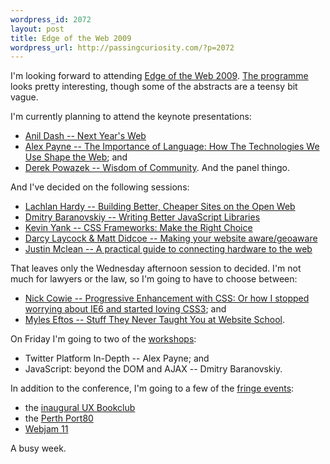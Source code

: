 ```yaml
--- 
wordpress_id: 2072
layout: post
title: Edge of the Web 2009
wordpress_url: http://passingcuriosity.com/?p=2072
---
```


I'm looking forward to attending [Edge of the Web 2009][1]. [The
programme](http://www.edgeoftheweb.org.au/program/) looks pretty
interesting, though some of the abstracts are a teensy bit vague. 

I'm currently planning to attend the keynote presentations:

* [Anil Dash --  Next Year's Web][9]
* [Alex Payne -- The Importance of Language: How The Technologies We
  Use Shape the Web][8]; and 
* [Derek Powazek -- Wisdom of Community][7]. And the panel thingo.

And I've decided on the following sessions:

* [Lachlan Hardy -- Building Better, Cheaper Sites on the Open Web][2]
* [Dmitry Baranovskiy -- Writing Better JavaScript Libraries][3]
* [Kevin Yank -- CSS Frameworks: Make the Right Choice][4]
* [Darcy Laycock & Matt Didcoe -- Making your website aware/geoaware][5]
* [Justin Mclean -- A practical guide to connecting hardware to the web][6]

That leaves only the Wednesday afternoon session to decided. I'm not much for lawyers or the law, so I'm going to have to choose between:

* [Nick Cowie -- Progressive Enhancement with CSS: Or how I stopped worrying about IE6 and started loving CSS3][10]; and
* [Myles Eftos -- Stuff They Never Taught You at Website School][11].

On Friday I'm going to two of the [workshops](http://www.edgeoftheweb.org.au/workshops/):

* Twitter Platform In-Depth -- Alex Payne; and
* JavaScript: beyond the DOM and AJAX -- Dmitry Baranovskiy.

In addition to the conference, I'm going to a few of the [fringe
events](http://www.edgeoftheweb.org.au/fringe-events/):

* the [inaugural UX Bookclub](http://forums.port80.asn.au/showthread.php?t=13483)
* the [Perth Port80](http://www.port80.asn.au/)
* [Webjam 11](http://webjam.com.au/webjam11)

A busy week.

[1]: http://www.edgeoftheweb.org.au/
[2]: http://www.edgeoftheweb.org.au/program/lachlan-hardy-building-better-cheaper-sites-on-the-open-web/
[3]: http://www.edgeoftheweb.org.au/program/dmitry-baranovskiy-writing-better-javascript-libraries/
[4]: http://www.edgeoftheweb.org.au/program/kevin-yank/
[5]: http://www.edgeoftheweb.org.au/program/darcy-laycock-matt-didcoe/
[6]: http://www.edgeoftheweb.org.au/program/justin-mclean/
[7]: http://www.edgeoftheweb.org.au/program/derek-powazek-wisdom-of-community/ 
[8]: http://www.edgeoftheweb.org.au/program/alex-payne/
[9]: http://www.edgeoftheweb.org.au/program/anil-dash/
[10]: http://www.edgeoftheweb.org.au/program/nick-cowie-progressive-enhancement-with-css-or-how-i-stopped-worrying-about-ie6-and-started-loving-css3/
[11]: http://www.edgeoftheweb.org.au/program/myles-eftos-stuff-they-never-taught-you-at-website-school/
